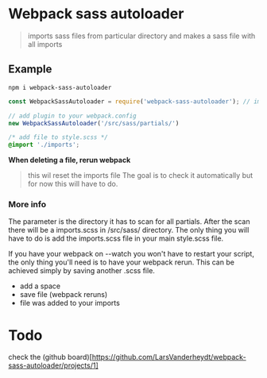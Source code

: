# Webpack sass autoloader
> imports sass files from particular directory and makes a sass file with all imports

## Example
```npm i webpack-sass-autoloader```

```javascript
const WebpackSassAutoloader = require('webpack-sass-autoloader'); // import module

// add plugin to your webpack.config
new WebpackSassAutoloader('/src/sass/partials/')
```

```css
/* add file to style.scss */
@import './imports';
```

**When deleting a file, rerun webpack**
> this wil reset the imports file
The goal is to check it automatically but for now this will have to do.

### More info
The parameter is the directory it has to scan for all partials.
After the scan there will be a imports.scss in /src/sass/ directory.
The only thing you will have to do is add the imports.scss file in your main style.scss file.

If you have your webpack on --watch you won't have to restart your script, the only thing you'll need is to have your webpack rerun.
This can be achieved simply by saving another .scss file.
- add a space
- save file (webpack reruns)
- file was added to your imports

# Todo
check the (github board)[https://github.com/LarsVanderheydt/webpack-sass-autoloader/projects/1]